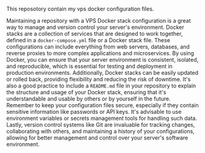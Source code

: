 This reposotory contain my vps docker configuration files.

Maintaining a repository with a VPS Docker stack configuration is a great way to manage and version control your server's environment. Docker stacks are a collection of services that are designed to work together, defined in a `docker-compose.yml` file or a Docker stack file. These configurations can include everything from web servers, databases, and reverse proxies to more complex applications and microservices. By using Docker, you can ensure that your server environment is consistent, isolated, and reproducible, which is essential for testing and deployment in production environments. Additionally, Docker stacks can be easily updated or rolled back, providing flexibility and reducing the risk of downtime. It's also a good practice to include a `README.md` file in your repository to explain the structure and usage of your Docker stack, ensuring that it's understandable and usable by others or by yourself in the future. Remember to keep your configuration files secure, especially if they contain sensitive information like passwords or API keys. It's advisable to use environment variables or secrets management tools for handling such data. Lastly, version control systems like Git are invaluable for tracking changes, collaborating with others, and maintaining a history of your configurations, allowing for better management and control over your server's software environment.
